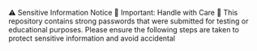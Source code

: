 ⚠️ Sensitive Information Notice
🚨 Important: Handle with Care 🚨
This repository contains strong passwords that were submitted for testing or educational purposes. Please ensure the following steps are taken to protect sensitive information and avoid accidental

